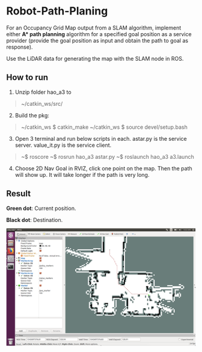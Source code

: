 # Robot-Path-Planing

For an Occupancy Grid Map output from a SLAM algorithm, implement either __A* path planning__ algorithm for a specified goal position as a service provider (provide the goal
position as input and obtain the path to goal as response). 

Use the LiDAR data for generating the map with the SLAM node in ROS.

## How to run

1. Unzip folder hao_a3 to 
>    ~/catkin_ws/src/ 

2. Build the pkg: 
>   ~/catkin_ws $ catkin_make
>   ~/catkin_ws $  source devel/setup.bash

3. Open 3 terminal and run below scripts in each. 
     astar.py is the service server. 
     value_it.py is the service client. 
>   ~$ roscore
>   ~$ rosrun hao_a3 astar.py 
>   ~$ roslaunch hao_a3  a3.launch 

4. Choose 2D Nav Goal in RVIZ, click one point on the map. 
    Then the path will show up. 
    It will take longer if the path is very long. 
    

## Result

__Green dot__:  Current position.

**Black dot**:  Destination.

<div align="center">
  <img src="https://github.com/glennjw/Robot-Path-Planing/blob/main/Result.png">
</div>

